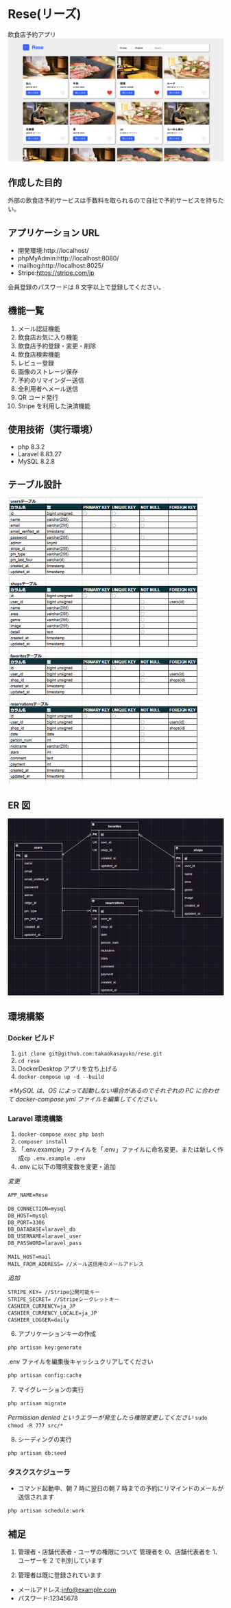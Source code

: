 # Rese(リーズ)

飲食店予約アプリ
![ホーム](src/public/image/shop_all.png)

## 作成した目的

外部の飲食店予約サービスは手数料を取られるので自社で予約サービスを持ちたい。

## アプリケーション URL

- 開発環境:http://localhost/
- phpMyAdmin:http://localhost:8080/
- mailhog:http://localhost:8025/
- Stripe:https://stripe.com/jp

会員登録のパスワードは 8 文字以上で登録してください。

## 機能一覧

1. メール認証機能
2. 飲食店お気に入り機能
3. 飲食店予約登録・変更・削除
4. 飲食店検索機能
5. レビュー登録
6. 画像のストレージ保存
7. 予約のリマインダー送信
8. 全利用者へメール送信
9. QR コード発行
10. Stripe を利用した決済機能

## 使用技術（実行環境）

- php 8.3.2
- Laravel 8.83.27
- MySQL 8.2.8

## テーブル設計

![テーブル仕様書](src/public/image/DB.png)

## ER 図

![ER図](src/public/image/ER.png)

## 環境構築

### Docker ビルド

1. `git clone git@github.com:takaokasayuko/rese.git`
2. `cd rese`
3. DockerDesktop アプリを立ち上げる
4. `docker-compose up -d --build`

_＊MySQL は、OS によって起動しない場合があるのでそれぞれの PC に合わせて docker-compose.yml ファイルを編集してください。_

### Laravel 環境構築

1. `docker-compose exec php bash`
2. `composer install`
3. 「.env.example」ファイルを「.env」ファイルに命名変更、または新しく作成`cp .env.example .env`
4. .env に以下の環境変数を変更・追加

_変更_

```text
APP_NAME=Rese

DB_CONNECTION=mysql
DB_HOST=mysql
DB_PORT=3306
DB_DATABASE=laravel_db
DB_USERNAME=laravel_user
DB_PASSWORD=laravel_pass

MAIL_HOST=mail
MAIL_FROM_ADDRESS= //メール送信用のメールアドレス
```

_追加_

```text
STRIPE_KEY= //Stripe公開可能キー
STRIPE_SECRET= //Stripeシークレットキー
CASHIER_CURRENCY=ja_JP
CASHIER_CURRENCY_LOCALE=ja_JP
CASHIER_LOGGER=daily
```

6. アプリケーションキーの作成

```bash
php artisan key:generate
```

.env ファイルを編集後キャッシュクリアしてください

```bash
php artisan config:cache
```

7. マイグレーションの実行

```bash
php artisan migrate
```

_Permission denied というエラーが発生したら権限変更してください_
`sudo chmod -R 777 src/*`

8. シーディングの実行

```bash
php artisan db:seed
```

### タスクスケジューラ

- コマンド起動中、朝 7 時に翌日の朝 7 時までの予約にリマインドのメールが送信されます

```bash
php artisan schedule:work
```

## 補足

1. 管理者・店舗代表者・ユーザの権限について
   管理者を 0、店舗代表者を 1、ユーザーを 2 で判別しています

2. 管理者は既に登録されています

- メールアドレス:info@example.com
- パスワード:12345678
